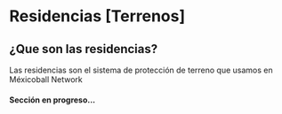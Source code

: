 # Residencias \[Terrenos\]

## ¿Que son las residencias?

Las residencias son el sistema de protección de terreno que usamos en Méxicoball Network



#### Sección en progreso...



